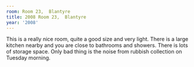 ```yaml
---
room: Room 23,  Blantyre
title: 2008 Room 23,  Blantyre
year: '2008'
---
```


This is a really nice room, quite a good size and very light. There is a large kitchen nearby and you are close to bathrooms and showers. There is lots of storage space. Only bad thing is the noise from rubbish collection on Tuesday morning.